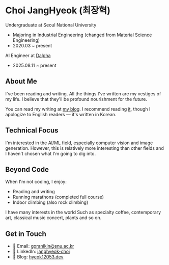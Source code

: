 # Choi JangHyeok (최장혁)

Undergraduate at Seoul National University
- Majoring in Industrial Engineering (changed from Material Science Engineering)
- 2020.03 ~ present

AI Engineer at [Dalpha](https://www.dalpha.so/)
- 2025.08.11 ~ present

## About Me

I've been reading and writing. All the things I've written are my vestiges of my life.
I believe that they'll be profound nourishment for the future.

You can read my writing at [my blog](https://hyeok12053.dev/). I recommend reading [it](https://hyeok12053.dev/writing/personal-essay/itinerary), though I apologize to English readers — it's written in Korean.

## Technical Focus

I'm interested in the AI/ML field, especially computer vision and image generation. However, this is relatively more interesting than other fields and I haven't chosen what I'm going to dig into.

## Beyond Code

When I'm not coding, I enjoy:
- Reading and writing
- Running marathons (completed full course)
- Indoor climbing (also rock climbing)

I have many interests in the world Such as specialty coffee, contemporary art, classical music concert, plants and so on.

## Get in Touch

- 📧 Email: goranikin@snu.ac.kr
- 💼 LinkedIn: [janghyeok-choi](https://www.linkedin.com/in/janghyeok-choi-571ab8347/)
- 📝 Blog: [hyeok12053.dev](https://hyeok12053.dev)
